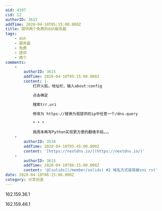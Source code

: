 ```yaml
---
aid: 4197
cid: 12
authorID: 3615
addTime: 2020-04-10T05:15:00.000Z
title: 提供两个免费的doh服务器
tags:
    - doh
    - 服务器
    - 免费
    - 提供
    - 两个
comments:
    -
        authorID: 3615
        addTime: 2020-04-10T05:15:00.000Z
        content: |-
            打开火狐，地址栏，输入about:config

            点击确定

            搜索trr.uri

            修改为 https://替换为我提供的ip中任意一个/dns-query

            * * *

            我周末再写Python实现更方便的翻墙手段。。。
    -
        authorID: 3534
        addTime: 2020-04-10T05:45:00.000Z
        content: '[https://nextdns.io/](https://nextdns.io/)'
    -
        authorID: 3615
        addTime: 2020-04-10T06:15:00.000Z
        content: '@[solids](/member/solids) #2 域名方式容易被sni rst'
date: 2020-04-10T06:15:00.000Z
category: 分享创造
---
```


162.159.36.1

162.159.46.1
